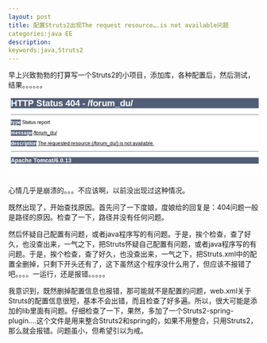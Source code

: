 ```yaml
---
layout: post
title: 配置Struts2出现The request resource….is not available问题 
categories:java EE
description: 
keywords:java,Struts2
---
```

早上兴致勃勃的打算写一个Struts2的小项目，添加库，各种配置后，然后测试，结果。。。。。。

![OpenGrok Search and Browse](/images/posts/java/error1.png)

心情几乎是崩溃的。。。不应该啊，以前没出现过这种情况。

既然出现了，开始查找原因。首先问了一下度娘，度娘给的回复是：404问题一般是路径的原因。检查了一下，路径并没有任何问题。

然后怀疑自己配置有问题，或者java程序写的有问题。于是，挨个检查，查了好久，也没查出来，一气之下，把Struts怀疑自己配置有问题，或者java程序写的有问题。于是，挨个检查，查了好久，也没查出来，一气之下，把Struts.xml中的配置全删掉，只剩下开头还有<struts></struts>了，这下虽然这个程序没什么用了，但应该不报错了吧。。。。一运行，还是报错。。。。。

我意识到，既然删掉配置信息也报错，那可能就不是配置的问题，web.xml关于Struts的配置信息很短，基本不会出错，而且检查了好多遍。所以，很大可能是添加的lib里面有问题。仔细检查了一下，果然，多加了一个Struts2-spring-plugin….这个文件是用来整合Struts2和spring的，如果不用整合，只用Struts2，那么就会报错。问题虽小，但希望引以为戒。
